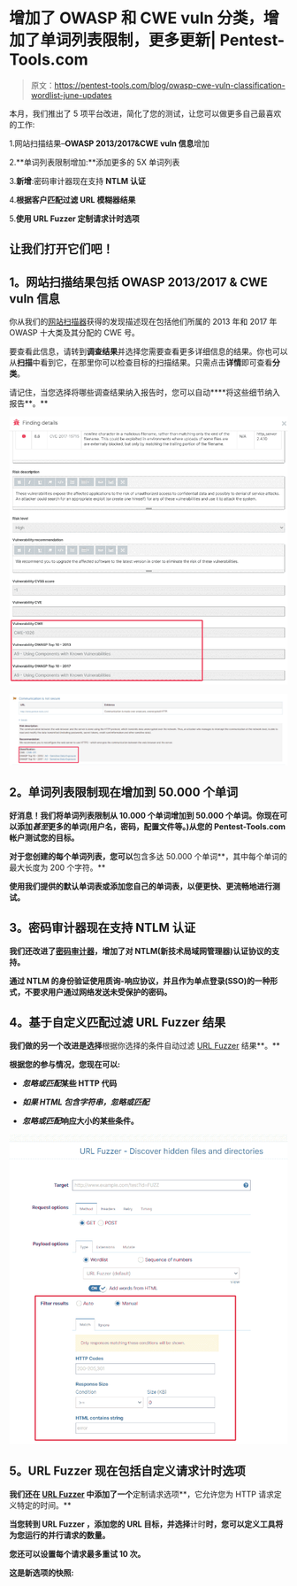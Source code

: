 # 增加了 OWASP 和 CWE vuln 分类，增加了单词列表限制，更多更新| Pentest-Tools.com

> 原文：<https://pentest-tools.com/blog/owasp-cwe-vuln-classification-wordlist-june-updates>

本月，我们推出了 5 项平台改进，简化了您的测试，让您可以做更多自己最喜欢的工作:

1.网站扫描结果–**OWASP 2013/2017&CWE vuln 信息**增加

2.**单词列表限制增加:**添加更多的 5X 单词列表

3.**新增**:密码审计器现在支持 **NTLM 认证**

4.**根据客户匹配过滤 URL 模糊器结果**

5.**使用 URL Fuzzer 定制请求计时选项**

## 让我们打开它们吧！

## **1。网站扫描结果包括 OWASP 2013/2017 & CWE vuln 信息**

你从我们的[网站扫描器](https://pentest-tools.com/website-vulnerability-scanning/website-scanner)获得的发现描述现在包括他们所属的 2013 年和 2017 年 OWASP 十大类及其分配的 CWE 号。

要查看此信息，请转到**调查结果**并选择您需要查看更多详细信息的结果。你也可以从**扫描**中看到它，在那里你可以检查目标的扫描结果。只需点击**详情**即可查看**分类**。

请记住，当您选择将哪些调查结果纳入报告时，您可以自动****将这些细节纳入报告**。**

**![](img/7e5e1ec60dd48071bcda67835eb79d6c.png)**

**![Scan results classification details](img/d19f8944fb453ebbab3e2c1ead0b949e.png)**

## ****2。单词列表限制现在增加到 50.000 个单词****

**好消息！我们将单词列表限制从 10.000 个单词增加到 **50.000 个单词**。你现在可以添加*甚至*更多的单词(用户名，密码，配置文件等。)从您的 Pentest-Tools.com 帐户测试您的目标。**

**对于您创建的每个单词列表，您可以**包含多达 50.000 个单词**，其中每个单词的最大长度为 200 个字符。**

**使用我们提供的默认单词表或添加您自己的单词表，以便更快、更流畅地进行测试。**

## ****3。密码审计器现在支持 NTLM 认证****

**我们还改进了[密码审计器](https://pentest-tools.com/network-vulnerability-scanning/password-auditor)，增加了对 NTLM(新技术局域网管理器)认证协议的支持。**

**通过 NTLM 的身份验证使用质询-响应协议，并且作为单点登录(SSO)的一种形式，不要求用户通过网络发送未受保护的密码。**

## ****4。基于自定义匹配过滤 URL Fuzzer 结果****

**我们做的另一个改进是选择**根据你选择的条件自动过滤 [URL Fuzzer](https://pentest-tools.com/website-vulnerability-scanning/discover-hidden-directories-and-files) 结果**。**

**根据您的参与情况，您现在可以:**

*   ***忽略或匹配*某些 HTTP 代码**

*   ***如果 HTML 包含字符串，忽略或匹配***

*   ***忽略或匹配*响应大小的某些条件。**

**![](img/28940fe2dfaa93c6ffe401ff766508df.png)**

## ****5。URL Fuzzer 现在包括自定义请求计时选项****

**我们还在 [URL Fuzzer](https://pentest-tools.com/website-vulnerability-scanning/discover-hidden-directories-and-files) 中添加了一个**定制请求选项**，它允许您为 HTTP 请求定义特定的时间。**

**当您转到 **URL Fuzzer** ，添加您的 URL **目标**，并选择**计时**时，您可以定义工具将为您运行的并行请求的数量。**

**您还可以设置每个请求最多重试 10 次。**

**这是新选项的快照:**